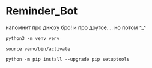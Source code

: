 # Reminder_Bot
напомнит про днюху бро! и про другое.... но потом ^_^


`python3 -m venv venv`

`source venv/bin/activate`

`python -m pip install --upgrade pip setuptools`